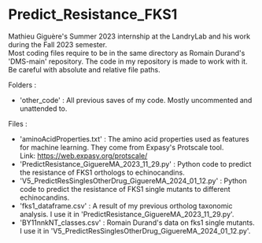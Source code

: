 # Predict_Resistance_FKS1
Mathieu Giguère's Summer 2023 internship at the LandryLab and his work during the Fall 2023 semester.\
Most coding files require to be in the same directory as Romain Durand's 'DMS-main' repository. The code in my repository is made to work with it. Be careful with absolute and relative file paths.

Folders :
- 'other_code' : All previous saves of my code. Mostly uncommented and unattended to.

Files :
- 'aminoAcidProperties.txt' : The amino acid properties used as features for machine learning. They come from Expasy's Protscale tool. \
Link: https://web.expasy.org/protscale/
- 'PredictResistance_GiguereMA_2023_11_29.py' : Python code to predict the resistance of FKS1 orthologs to echinocandins.
- 'V5_PredictResSinglesOtherDrug_GiguereMA_2024_01_12.py' : Python code to predict the resistance of FKS1 single mutants to different echinocandins.
- 'fks1_dataframe.csv' : A result of my previous ortholog taxonomic analysis. I use it in 'PredictResistance_GiguereMA_2023_11_29.py'.
- 'BY11nnkNT_classes.csv' : Romain Durand's data on fks1 single mutants. I use it in 'V5_PredictResSinglesOtherDrug_GiguereMA_2024_01_12.py'.
